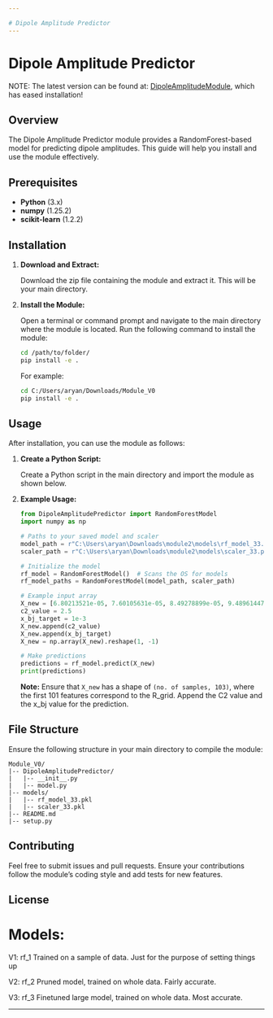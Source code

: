 ```yaml
---

# Dipole Amplitude Predictor
---
```

# Dipole Amplitude Predictor
NOTE: The latest version can be found at: [DipoleAmplitudeModule](https://github.com/aryanator/DipoleAmplitudeModule), which has eased installation!


## Overview

The Dipole Amplitude Predictor module provides a RandomForest-based model for predicting dipole amplitudes. This guide will help you install and use the module effectively.

## Prerequisites

- **Python** (3.x)
- **numpy** (1.25.2)
- **scikit-learn** (1.2.2)

## Installation

1. **Download and Extract:**

   Download the zip file containing the module and extract it. This will be your main directory.

2. **Install the Module:**

   Open a terminal or command prompt and navigate to the main directory where the module is located. Run the following command to install the module:

   ```sh
   cd /path/to/folder/
   pip install -e .
   ```

   For example:

   ```sh
   cd C:/Users/aryan/Downloads/Module_V0
   pip install -e .
   ```

## Usage

After installation, you can use the module as follows:

1. **Create a Python Script:**

   Create a Python script in the main directory and import the module as shown below.

2. **Example Usage:**

   ```python
   from DipoleAmplitudePredictor import RandomForestModel
   import numpy as np

   # Paths to your saved model and scaler
   model_path = r"C:\Users\aryan\Downloads\module2\models\rf_model_33.pkl"
   scaler_path = r"C:\Users\aryan\Downloads\module2\models\scaler_33.pkl"

   # Initialize the model
   rf_model = RandomForestModel()  # Scans the OS for models
   rf_model_paths = RandomForestModel(model_path, scaler_path)

   # Example input array
   X_new = [6.80213521e-05, 7.60105631e-05, 8.49278899e-05, 9.48961447e-05, 1.06028156e-04, 1.18472109e-04, 1.32375933e-04, 1.47911787e-04, 1.65270689e-04, 1.84666744e-04, 2.06338769e-04, 2.30553961e-04, 2.57610535e-04, 2.87841893e-04, 3.21620436e-04, 3.59362142e-04, 4.01532030e-04, 4.48649085e-04, 5.01293915e-04, 5.60114007e-04, 6.25834181e-04, 6.99262232e-04, 7.81302824e-04, 8.72963753e-04, 9.75373848e-04, 1.08979043e-03, 1.21762157e-03, 1.36043585e-03, 1.51998909e-03, 1.69823794e-03, 1.89737105e-03, 2.11982869e-03, 2.36833796e-03, 2.64594136e-03, 2.95603541e-03, 3.30241181e-03, 3.68929871e-03, 4.12141876e-03, 4.60403227e-03, 5.14301691e-03, 5.74491243e-03, 6.41702695e-03, 7.16748365e-03, 8.00535812e-03, 8.94072927e-03, 9.98485026e-03, 1.11502092e-02, 1.24507328e-02, 1.39018663e-02, 1.55208053e-02, 1.73266076e-02, 1.93404444e-02, 2.15857595e-02, 2.40885269e-02, 2.68774740e-02, 2.99843248e-02, 3.34441065e-02, 3.72953477e-02, 4.15804846e-02, 4.63459745e-02, 5.16428064e-02, 5.75264818e-02, 6.40576123e-02, 7.13017086e-02, 7.93298126e-02, 8.82180267e-02, 9.80480664e-02, 1.08906458e-01, 1.20884816e-01, 1.34078623e-01, 1.48586950e-01, 1.64510703e-01, 1.81951410e-01, 2.01008806e-01, 2.21778229e-01, 2.44347425e-01, 2.68792050e-01, 2.95171693e-01, 3.23523061e-01, 3.53855443e-01, 3.86141501e-01, 4.20312850e-01, 4.56249093e-01, 4.93774961e-01, 5.32649387e-01, 5.72566639e-01, 6.13148821e-01, 6.53954286e-01, 6.94478267e-01, 7.34171849e-01, 7.72455242e-01, 8.08748270e-01, 8.42497531e-01, 8.73213445e-01, 9.00505412e-01, 9.24111984e-01, 9.43929546e-01, 9.60016623e-01, 9.72598746e-01, 9.82034747e-01, 9.88802034e-01]
   c2_value = 2.5
   x_bj_target = 1e-3
   X_new.append(c2_value)
   X_new.append(x_bj_target)
   X_new = np.array(X_new).reshape(1, -1)

   # Make predictions
   predictions = rf_model.predict(X_new)
   print(predictions)
   ```

   **Note:** Ensure that `X_new` has a shape of `(no. of samples, 103)`, where the first 101 features correspond to the R_grid. Append the C2 value and the x_bj value for the prediction.

## File Structure

Ensure the following structure in your main directory to compile the module:

```
Module_V0/
|-- DipoleAmplitudePredictor/
|   |-- __init__.py
|   |-- model.py
|-- models/
|   |-- rf_model_33.pkl
|   |-- scaler_33.pkl
|-- README.md
|-- setup.py
```

## Contributing

Feel free to submit issues and pull requests. Ensure your contributions follow the module’s coding style and add tests for new features.

## License

# Models:

V1: rf_1 
Trained on a sample of data. Just for the purpose of setting things up

V2: rf_2
Pruned model, trained on whole data. Fairly accurate.

V3: rf_3
Finetuned large model, trained on whole data. Most accurate.



---

